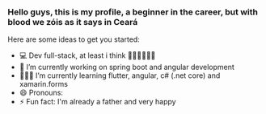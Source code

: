 ### Hello guys, this is my profile, a beginner in the career, but with blood we zóis as it says in Ceará

Here are some ideas to get you started:

- 💻 Dev full-stack, at least i think 🤦🏽‍♂️💁🏽‍♂️
- 🔭 I’m currently working on spring boot and angular development
- 👨🏾‍💻 I’m currently learning flutter, angular, c# (.net core) and xamarin.forms
- 😄 Pronouns: 
- ⚡ Fun fact: I'm already a father and very happy
